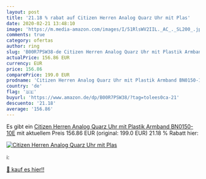 ```yaml
---
layout: post
title: '21.18 % rabat auf Citizen Herren Analog Quarz Uhr mit Plas'
date: 2020-02-21 13:48:10
image: 'https://m.media-amazon.com/images/I/51RlsWV2IIL._AC_._SL200_.jpg'
comments: true
category: ofertas
author: ring
slug: 'B00R7PSW38-de Citizen Herren Analog Quarz Uhr mit Plastik Armband BN0150-10E'
actualPrice: 156.86 EUR
currency: EUR
price: 156.86
comparePrice: 199.0 EUR
prodname: 'Citizen Herren Analog Quarz Uhr mit Plastik Armband BN0150-10E'
country: 'de'
flag: '🇩🇪'
buyurl: 'https://www.amazon.de/dp/B00R7PSW38/?tag=tolees0ca-21'
descuento: '21.18'
average: '156.86'
---
```


Es gibt ein [Citizen Herren Analog Quarz Uhr mit Plastik Armband BN0150-10E](https://www.amazon.de/dp/B00R7PSW38/?tag=tolees0ca-21) mit aktuellem Preis 156.86 EUR (original: 199.0 EUR) 21.18 % Rabatt hier:

[![Citizen Herren Analog Quarz Uhr mit Plas](https://m.media-amazon.com/images/I/51RlsWV2IIL._AC_._SL200_.jpg)](https://www.amazon.de/dp/B00R7PSW38/?tag=tolees0ca-21)

ℹ️:


[🛒 kauf es hier!!](https://www.amazon.de/dp/B00R7PSW38/?tag=tolees0ca-21)
